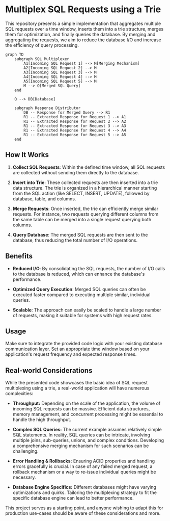 # Multiplex SQL Requests using a Trie

This repository presents a simple implementation that aggregates multiple SQL requests over a time window, inserts them into a trie structure, merges them for optimization, and finally queries the database. By merging and aggregating the requests, we aim to reduce the database I/O and increase the efficiency of query processing.

```mermaid
graph TD
    subgraph SQL Multiplexer
        A1[Incoming SQL Request 1] --> M[Merging Mechanism]
        A2[Incoming SQL Request 2] --> M
        A3[Incoming SQL Request 3] --> M
        A4[Incoming SQL Request 4] --> M
        A5[Incoming SQL Request 5] --> M
        M --> Q[Merged SQL Query]
    end

    Q --> DB[Database]

    subgraph Response Distributor
        DB -- Response for Merged Query --> R1
        R1 -- Extracted Response for Request 1 --> A1
        R1 -- Extracted Response for Request 2 --> A2
        R1 -- Extracted Response for Request 3 --> A3
        R1 -- Extracted Response for Request 4 --> A4
        R1 -- Extracted Response for Request 5 --> A5
    end
```


## How It Works

1. **Collect SQL Requests**: Within the defined time window, all SQL requests are collected without sending them directly to the database.

2. **Insert into Trie**: These collected requests are then inserted into a trie data structure. The trie is organized in a hierarchical manner starting from the SQL action (like SELECT, INSERT, UPDATE), followed by database, table, and columns.

3. **Merge Requests**: Once inserted, the trie can efficiently merge similar requests. For instance, two requests querying different columns from the same table can be merged into a single request querying both columns.

4. **Query Database**: The merged SQL requests are then sent to the database, thus reducing the total number of I/O operations.

## Benefits

- **Reduced I/O**: By consolidating the SQL requests, the number of I/O calls to the database is reduced, which can enhance the database's performance.

- **Optimized Query Execution**: Merged SQL queries can often be executed faster compared to executing multiple similar, individual queries.

- **Scalable**: The approach can easily be scaled to handle a large number of requests, making it suitable for systems with high request rates.

## Usage

Make sure to integrate the provided code logic with your existing database communication layer. Set an appropriate time window based on your application's request frequency and expected response times.

## Real-world Considerations

While the presented code showcases the basic idea of SQL request multiplexing using a trie, a real-world application will have numerous complexities:

- **Throughput:** Depending on the scale of the application, the volume of incoming SQL requests can be massive. Efficient data structures, memory management, and concurrent processing might be essential to handle the high throughput.

- **Complex SQL Queries:** The current example assumes relatively simple SQL statements. In reality, SQL queries can be intricate, involving multiple joins, sub-queries, unions, and complex conditions. Developing a comprehensive merging mechanism for such scenarios can be challenging.

- **Error Handling & Rollbacks:** Ensuring ACID properties and handling errors gracefully is crucial. In case of any failed merged request, a rollback mechanism or a way to re-issue individual queries might be necessary.

- **Database Engine Specifics:** Different databases might have varying optimizations and quirks. Tailoring the multiplexing strategy to fit the specific database engine can lead to better performance.

This project serves as a starting point, and anyone wishing to adapt this for production use-cases should be aware of these considerations and more. 
